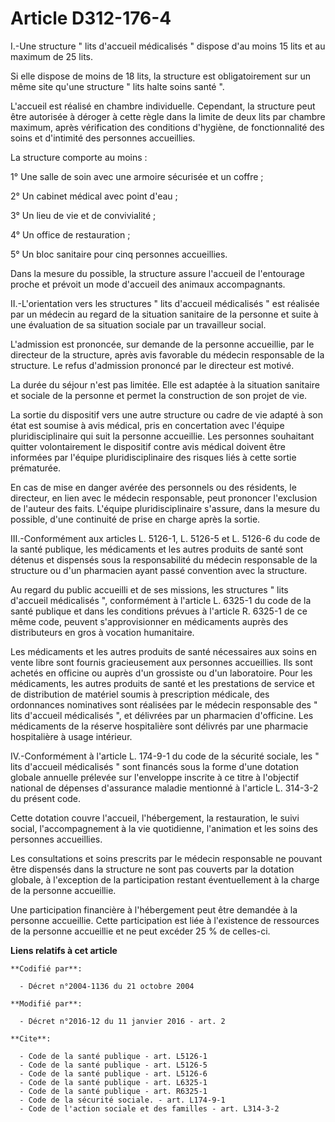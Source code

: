 # Article D312-176-4

I.-Une structure " lits d'accueil médicalisés " dispose d'au moins 15 lits et au maximum de 25 lits. 

Si elle dispose de moins de 18 lits, la structure est obligatoirement sur un même site qu'une structure " lits halte soins
santé ". 

L'accueil est réalisé en chambre individuelle. Cependant, la structure peut être autorisée à déroger à cette règle dans la
limite de deux lits par chambre maximum, après vérification des conditions d'hygiène, de fonctionnalité des soins et
d'intimité des personnes accueillies. 

La structure comporte au moins : 

1° Une salle de soin avec une armoire sécurisée et un coffre ; 

2° Un cabinet médical avec point d'eau ; 

3° Un lieu de vie et de convivialité ; 

4° Un office de restauration ; 

5° Un bloc sanitaire pour cinq personnes accueillies. 

Dans la mesure du possible, la structure assure l'accueil de l'entourage proche et prévoit un mode d'accueil des animaux
accompagnants. 

II.-L'orientation vers les structures " lits d'accueil médicalisés " est réalisée par un médecin au regard de la situation
sanitaire de la personne et suite à une évaluation de sa situation sociale par un travailleur social. 

L'admission est prononcée, sur demande de la personne accueillie, par le directeur de la structure, après avis favorable du
médecin responsable de la structure. Le refus d'admission prononcé par le directeur est motivé. 

La durée du séjour n'est pas limitée. Elle est adaptée à la situation sanitaire et sociale de la personne et permet la
construction de son projet de vie. 

La sortie du dispositif vers une autre structure ou cadre de vie adapté à son état est soumise à avis médical, pris en
concertation avec l'équipe pluridisciplinaire qui suit la personne accueillie. Les personnes souhaitant quitter
volontairement le dispositif contre avis médical doivent être informées par l'équipe pluridisciplinaire des risques liés à
cette sortie prématurée. 

En cas de mise en danger avérée des personnels ou des résidents, le directeur, en lien avec le médecin responsable, peut
prononcer l'exclusion de l'auteur des faits. L'équipe pluridisciplinaire s'assure, dans la mesure du possible, d'une
continuité de prise en charge après la sortie. 

III.-Conformément aux articles L. 5126-1, L. 5126-5 et L. 5126-6 du code de la santé publique, les médicaments et les autres
produits de santé sont détenus et dispensés sous la responsabilité du médecin responsable de la structure ou d'un pharmacien
ayant passé convention avec la structure. 

Au regard du public accueilli et de ses missions, les structures " lits d'accueil médicalisés ", conformément à l'article L.
6325-1 du code de la santé publique et dans les conditions prévues à l'article R. 6325-1 de ce même code, peuvent
s'approvisionner en médicaments auprès des distributeurs en gros à vocation humanitaire. 

Les médicaments et les autres produits de santé nécessaires aux soins en vente libre sont fournis gracieusement aux personnes
accueillies. Ils sont achetés en officine ou auprès d'un grossiste ou d'un laboratoire. Pour les médicaments, les autres
produits de santé et les prestations de service et de distribution de matériel soumis à prescription médicale, des
ordonnances nominatives sont réalisées par le médecin responsable des " lits d'accueil médicalisés ", et délivrées par un
pharmacien d'officine. Les médicaments de la réserve hospitalière sont délivrés par une pharmacie hospitalière à usage
intérieur. 

IV.-Conformément à l'article L. 174-9-1 du code de la sécurité sociale, les " lits d'accueil médicalisés " sont financés sous
la forme d'une dotation globale annuelle prélevée sur l'enveloppe inscrite à ce titre à l'objectif national de dépenses
d'assurance maladie mentionné à l'article L. 314-3-2 du présent code. 

Cette dotation couvre l'accueil, l'hébergement, la restauration, le suivi social, l'accompagnement à la vie quotidienne,
l'animation et les soins des personnes accueillies. 

Les consultations et soins prescrits par le médecin responsable ne pouvant être dispensés dans la structure ne sont pas
couverts par la dotation globale, à l'exception de la participation restant éventuellement à la charge de la personne
accueillie. 

Une participation financière à l'hébergement peut être demandée à la personne accueillie. Cette participation est liée à
l'existence de ressources de la personne accueillie et ne peut excéder 25 % de celles-ci.

**Liens relatifs à cet article**

	**Codifié par**:

	  - Décret n°2004-1136 du 21 octobre 2004

	**Modifié par**:

	  - Décret n°2016-12 du 11 janvier 2016 - art. 2

	**Cite**:

	  - Code de la santé publique - art. L5126-1
	  - Code de la santé publique - art. L5126-5
	  - Code de la santé publique - art. L5126-6
	  - Code de la santé publique - art. L6325-1
	  - Code de la santé publique - art. R6325-1
	  - Code de la sécurité sociale. - art. L174-9-1
	  - Code de l'action sociale et des familles - art. L314-3-2
